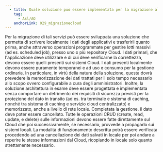 ```yaml
---
  - title: Quale soluzione può essere implementata per la migrazione al Cloud di servizi di diagnostica strumentale che producono dati di grandi dimensioni e con sistemi hardware ad alta intensità di lavoro?
    tag:
      - Asl/AO
    anchorLink: 029_migrazionecloud
---
```


Per la migrazione di tali servizi può essere sviluppata una soluzione che permetta di scrivere localmente i dati degli applicativi e trasferirli quanto prima, anche attraverso operazioni programmate per gestire lotti massivi (ad es. scheduled job), presso uno o più repository Cloud. 
I dati primari, che l'applicazione deve utilizzare e di cui deve verificarne la correttezza, devono essere quelli presenti sui sistemi Cloud. 
I dati presenti localmente devono essere puramente temporanei e ad uso e consumo per la gestione ordinaria. In particolare, in virtù della natura della soluzione, questa dovrà prevedere la memorizzazione dei dati trattati per il solo tempo necessario allo scopo ovvero configurabile a cura degli amministratori. Inoltre, la soluzione architettura in esame deve essere progettata e implementata senza comportare un detrimento dei requisiti di sicurezza previsti per la protezione del dato in transito (ad es. tra terminale e sistema di caching, nonché tra sistema di caching e servizio cloud centralizzato) e memorizzato, anche a livello di rete locale. Completata la gestione, il dato deve poter essere cancellato. 
Tutte le operazioni CRUD (create, read, update, e delete) sulle informazioni devono essere fatte direttamente sul Cloud che poi successivamente, se necessario, provvede a propagarlo sui sistemi locali. 
La modalità di funzionamento descritta potrà essere verificata procedendo ad una cancellazione dei dati salvati in locale per poi andare a reperire le stesse informazioni dal Cloud, ricopiando in locale solo quanto strettamente necessario. 
